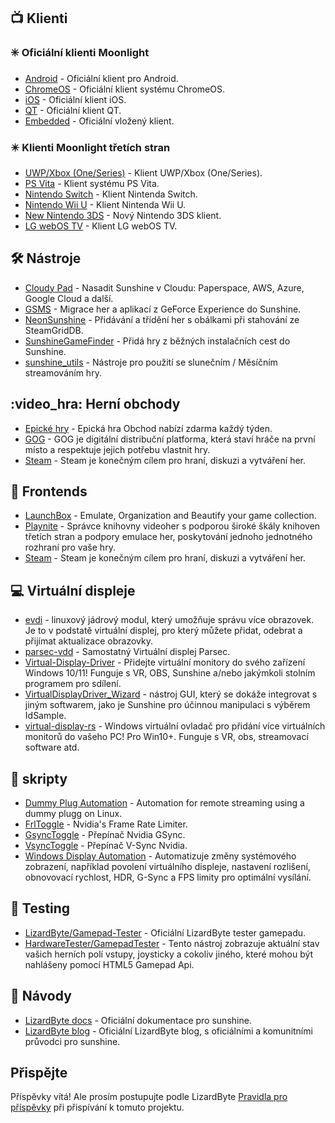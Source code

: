 <!--lint disable awesome-heading awesome-toc double-link-->

<div align="center" style="display: none;">
  <img src="/assets/banner.png" />
  <h1 align="center">Awesome Sunshine</h1>
  <h4 align="center">Sbírka úžasných skriptů Sunshine, nástrojů, průvodců a doprovodného softwaru</h4>
</div>

<div align="center" style="display: none;">
[
  <a href="#-clients">Klienti</a> -
  <a href="#%EF%B8%8F-tools">Nástroje</a> -
  <a href="#-game-stores">Herní obchody</a> -
  <a href="#-frontends">Frontendy</a> -
  <a href="#-virtual-displays">Virtuální displeje</a> -
  <a href="#-scripts">Skripty</a> -
  <a href="#-testing">Testování</a> -
  <a href="#-guides">Návody</a>
]
</div>

## 📺 Klienti

### ✳️ Oficiální klienti Moonlight

- [Android](https://github.com/moonlight-stream/moonlight-android) - Oficiální klient pro Android.
- [ChromeOS](https://github.com/moonlight-stream/moonlight-chrome) - Oficiální klient systému ChromeOS.
- [iOS](https://github.com/moonlight-stream/moonlight-ios) - Oficiální klient iOS.
- [QT](https://github.com/moonlight-stream/moonlight-qt) - Oficiální klient QT.
- [Embedded](https://github.com/moonlight-stream/moonlight-embedded) - Oficiální vložený klient.

### ✴️ Klienti Moonlight třetích stran

- [UWP/Xbox (One/Series)](https://github.com/TheElixZammuto/moonlight-xbox) - Klient UWP/Xbox (One/Series).
- [PS Vita](https://github.com/xyzz/vita-moonlight) - Klient systému PS Vita.
- [Nintendo Switch](https://github.com/XITRIX/Moonlight-Switch) - Klient Nintenda Switch.
- [Nintendo Wii U](https://github.com/GaryOderNichts/moonlight-wiiu) - Klient Nintenda Wii U.
- [New Nintendo 3DS](https://github.com/zoeyjodon/moonlight-N3DS) - Nový Nintendo 3DS klient.
- [LG webOS TV](https://github.com/mariotaku/moonlight-tv) - Klient LG webOS TV.

## 🛠️ Nástroje

- [Cloudy Pad](https://github.com/PierreBeucher/cloudypad) - Nasadit Sunshine v Cloudu: Paperspace, AWS, Azure, Google Cloud a další.
- [GSMS](https://github.com/LizardByte/GSMS) - Migrace her a aplikací z GeForce Experience do Sunshine.
- [NeonSunshine](https://github.com/NeonLightning/NeonSunshine) - Přidávání a třídění her s obálkami při stahování ze SteamGridDB.
- [SunshineGameFinder](https://github.com/JMTK/SunshineGameFinder) - Přidá hry z běžných instalačních cest do Sunshine.
- [sunshine_utils](https://github.com/designer-living/sunshine_utils) - Nástroje pro použití se slunečním / Měsíčním streamováním hry.

## :video_hra: Herní obchody

- [Epické hry](https://www.epicgames.com) - Epická hra Obchod nabízí zdarma každý týden.
- [GOG](https://www.gog.com) - GOG je digitální distribuční platforma, která staví hráče na první místo a respektuje jejich potřebu vlastnit hry.
- [Steam](https://store.steampowered.com) - Steam je konečným cílem pro hraní, diskuzi a vytváření her.

## 💠 Frontends

- [LaunchBox](https://www.launchbox-app.com/) - Emulate, Organization and Beautify your game collection.
- [Playnite](https://github.com/JosefNemec/Playnite) - Správce knihovny videoher s podporou široké škály knihoven třetích stran a podpory emulace her, poskytování jednoho jednotného rozhraní pro vaše hry.
- [Steam](https://store.steampowered.com) - Steam je konečným cílem pro hraní, diskuzi a vytváření her.

## 💻 Virtuální displeje

- [evdi](https://github.com/DisplayLink/evdi) - linuxový jádrový modul, který umožňuje správu více obrazovek. Je to v podstatě virtuální displej, pro který můžete přidat, odebrat a přijímat aktualizace obrazovky.
- [parsec-vdd](https://github.com/nomi-san/parsec-vdd) - Samostatný Virtuální displej Parsec.
- [Virtual-Display-Driver](https://github.com/itsmikethetech/Virtual-Display-Driver) - Přidejte virtuální monitory do svého zařízení Windows 10/11! Funguje s VR, OBS, Sunshine a/nebo jakýmkoli stolním programem pro sdílení.
- [VirtualDisplayDriver_Wizard](https://github.com/sofmeright/VirtualDisplayDriver_Wizard) - nástroj GUI, který se dokáže integrovat s jiným softwarem, jako je Sunshine pro účinnou manipulaci s výběrem IdSample.
- [virtual-display-rs](https://github.com/MolotovCherry/virtual-display-rs) - Windows virtuální ovladač pro přidání více virtuálních monitorů do vašeho PC! Pro Win10+. Funguje s VR, obs, streamovací software atd.

## 📜 skripty

- [Dummy Plug Automation](https://github.com/XenHat/dummy-plug-automation) - Automation for remote streaming using a dummy plugg on Linux.
- [FrlToggle](https://github.com/FrogTheFrog/frl-toggle) - Nvidia's Frame Rate Limiter.
- [GsyncToggle](https://github.com/FrogTheFrog/gsync-toggle) - Přepínač Nvidia GSync.
- [VsyncToggle](https://github.com/xanderfrangos/vsync-toggle) - Přepínač V-Sync Nvidia.
- [Windows Display Automation](https://github.com/fehbari/sunshine-scripts) - Automatizuje změny systémového zobrazení, například povolení virtuálního displeje, nastavení rozlišení, obnovovací rychlost, HDR, G-Sync a FPS limity pro optimální vysílání.

## 🧪 Testing

- [LizardByte/Gamepad-Tester](https://app.lizardbyte.dev/gamepad-tester) - Oficiální LizardByte tester gamepadu.
- [HardwareTester/GamepadTester](https://hardwaretester.com/gamepad) - Tento nástroj zobrazuje aktuální stav vašich herních polí vstupy, joysticky a cokoliv jiného, které mohou být nahlášeny pomocí HTML5 Gamepad Api.

## 📓 Návody

- [LizardByte docs](https://docs.lizardbyte.dev/projects/sunshine) - Oficiální dokumentace pro sunshine.
- [LizardByte blog](https://app.lizardbyte.dev/blog) - Oficiální LizardByte blog, s oficiálními a komunitními průvodci pro sunshine.

## Přispějte

Příspěvky vítá! Ale prosím postupujte podle LizardByte
[Pravidla pro příspěvky](https://docs.lizardbyte.dev/latest/developers/contributing.html)
při přispívání k tomuto projektu.
